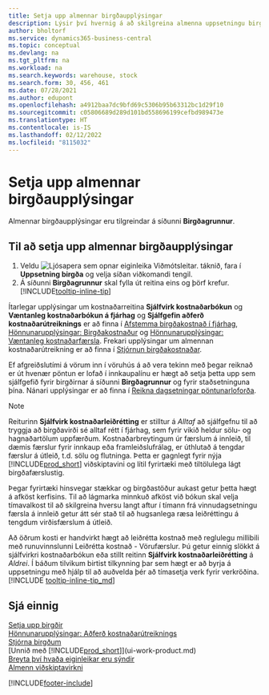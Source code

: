 ```yaml
---
title: Setja upp almennar birgðaupplýsingar
description: Lýsir því hvernig á að skilgreina almenna uppsetningu birgða þannig að hægt sé að stjórna vöruhúsinu og birgðum.
author: bholtorf
ms.service: dynamics365-business-central
ms.topic: conceptual
ms.devlang: na
ms.tgt_pltfrm: na
ms.workload: na
ms.search.keywords: warehouse, stock
ms.search.form: 30, 456, 461
ms.date: 07/28/2021
ms.author: edupont
ms.openlocfilehash: a4912baa7dc9bfd69c5306b95b63312bc1d29f10
ms.sourcegitcommit: c05806689d289d101bd558696199cefbd989473e
ms.translationtype: HT
ms.contentlocale: is-IS
ms.lasthandoff: 02/12/2022
ms.locfileid: "8115032"
---
```

# <a name="set-up-general-inventory-information"></a>Setja upp almennar birgðaupplýsingar

Almennar birgðaupplýsingar eru tilgreindar á síðunni **Birgðagrunnur**.

## <a name="to-set-up-general-inventory-information"></a>Til að setja upp almennar birgðaupplýsingar

1. Veldu ![Ljósapera sem opnar eiginleika Viðmótsleitar.](media/ui-search/search_small.png "Segðu mér hvað þú vilt gera") táknið, fara í **Uppsetning birgða** og velja síðan viðkomandi tengil.
2. Á síðunni **Birgðagrunnur** skal fylla út reitina eins og þörf krefur. [!INCLUDE[tooltip-inline-tip](includes/tooltip-inline-tip_md.md)]

Ítarlegar upplýsingar um kostnaðarreitina **Sjálfvirk kostnaðarbókun** og **Væntanleg kostnaðarbókun á fjárhag** og **Sjálfgefin aðferð kostnaðarútreiknings** er að finna í [Afstemma birgðakostnað í fjárhag](finance-how-to-post-inventory-costs-to-the-general-ledger.md), [Hönnunarupplýsingar: Birgðakostnaður](design-details-inventory-costing.md) og [Hönnunarupplýsingar: Væntanleg kostnaðarfærsla](design-details-expected-cost-posting.md). Frekari upplýsingar um almennan kostnaðarútreikning er að finna í [Stjórnun birgðakostnaðar](finance-manage-inventory-costs.md).  

Ef afgreiðslutími á vörum inn í vöruhús á að vera tekinn með þegar reiknað er út hvenær pöntun er lofað í innkaupalínu er hægt að setja þetta upp sem sjálfgefið fyrir birgðirnar á síðunni **Birgðagrunnur** og fyrir staðsetninguna þína. Nánari upplýsingar er að finna í [Reikna dagsetningar pöntunarloforða](sales-how-to-calculate-order-promising-dates.md).  

> [!NOTE]
> Reiturinn **Sjálfvirk kostnaðarleiðrétting** er stilltur á *Alltaf* að sjálfgefnu til að tryggja að birgðavirði sé alltaf rétt í fjárhag, sem fyrir vikið heldur sölu- og hagnaðartölum uppfærðum. Kostnaðarbreytingum úr færslum á innleið, til dæmis færslur fyrir innkaup eða framleiðslufrálag, er úthlutað á tengdar færslur á útleið, t.d. sölu og flutninga. Þetta er gagnlegt fyrir nýja [!INCLUDE[prod_short](includes/prod_short.md)] viðskiptavini og lítil fyrirtæki með tiltölulega lágt birgðafærslustig.
>
> Þegar fyrirtæki hinsvegar stækkar og birgðastöður aukast getur þetta hægt á afköst kerfisins. Til að lágmarka minnkuð afköst við bókun skal velja tímavalkost til að skilgreina hversu langt aftur í tímann frá vinnudagsetningu færsla á innleið getur átt sér stað til að hugsanlega ræsa leiðréttingu á tengdum virðisfærslum á útleið.
>
> Að öðrum kosti er handvirkt hægt að leiðrétta kostnað með reglulegu millibili með runuvinnslunni Leiðrétta kostnað - Vörufærslur. Þú getur einnig slökkt á sjálfvirkri kostnaðarbókun eða stillt reitinn **Sjálfvirk kostnaðarleiðrétting** á *Aldrei*. Í báðum tilvikum birtist tilkynning þar sem hægt er að byrja á uppsetningu með hjálp til að auðvelda þér að tímasetja verk fyrir verkröðina. [!INCLUDE [tooltip-inline-tip_md](includes/tooltip-inline-tip_md.md)]

## <a name="see-also"></a>Sjá einnig

[Setja upp birgðir](inventory-setup-inventory.md)  
[Hönnunarupplýsingar: Aðferð kostnaðarútreiknings](design-details-costing-methods.md)  
[Stjórna birgðum](inventory-manage-inventory.md)  
[Unnið með [!INCLUDE[prod_short](includes/prod_short.md)]](ui-work-product.md)  
[Breyta því hvaða eiginleikar eru sýndir](ui-experiences.md)  
[Almenn viðskiptavirkni](ui-across-business-areas.md)  


[!INCLUDE[footer-include](includes/footer-banner.md)]